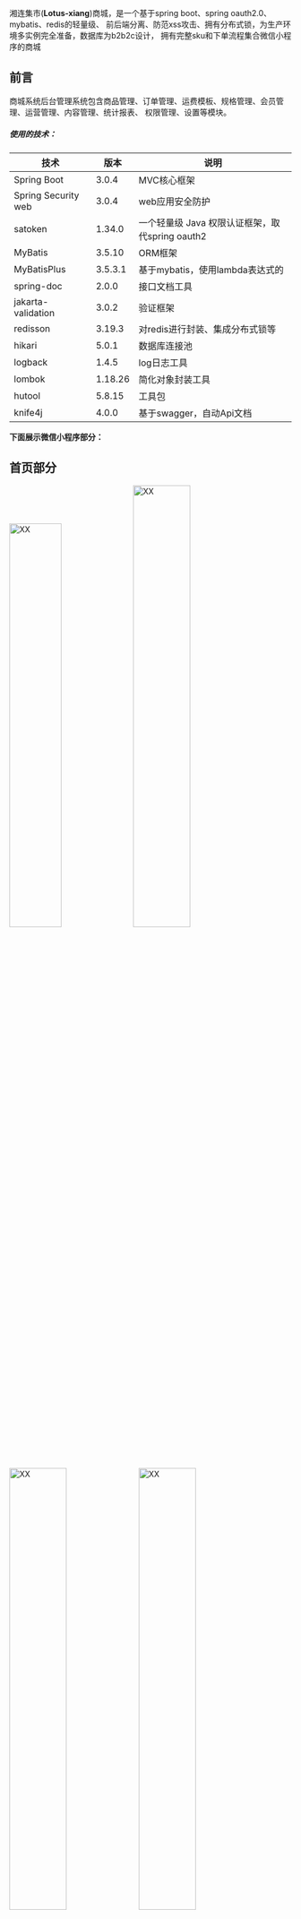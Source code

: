 湘连集市(**Lotus-xiang**)商城，是一个基于spring boot、spring oauth2.0、mybatis、redis的轻量级、
前后端分离、防范xss攻击、拥有分布式锁，为生产环境多实例完全准备，数据库为b2b2c设计，
拥有完整sku和下单流程集合微信小程序的商城


## 前言

商城系统后台管理系统包含商品管理、订单管理、运费模板、规格管理、会员管理、运营管理、内容管理、统计报表、
权限管理、设置等模块。

##### 使用的技术：

| 技术                  | 版本      | 说明                                |
|---------------------|---------|-----------------------------------|
| Spring Boot         | 3.0.4   | MVC核心框架                           |
| Spring Security web | 3.0.4   | web应用安全防护                         |
| satoken             | 1.34.0  | 一个轻量级 Java 权限认证框架，取代spring oauth2 |
| MyBatis             | 3.5.10  | ORM框架                             |
| MyBatisPlus         | 3.5.3.1 | 基于mybatis，使用lambda表达式的            |
| spring-doc          | 2.0.0   | 接口文档工具                            |
| jakarta-validation  | 3.0.2   | 验证框架                              |
| redisson            | 3.19.3  | 对redis进行封装、集成分布式锁等                |
| hikari              | 5.0.1   | 数据库连接池                            |
| logback             | 1.4.5   | log日志工具                           |
| lombok              | 1.18.26 | 简化对象封装工具                          |
| hutool              | 5.8.15  | 工具包                               |
| knife4j             | 4.0.0   | 基于swagger，自动Api文档                 |

**下面展示微信小程序部分：**

## 首页部分

<img title="XX" src="https://cdn.jsdelivr.net/gh/Todreamr/img-cloud/img/202404251405472.png" width="43%">
<img title="XX" src="https://cdn.jsdelivr.net/gh/Todreamr/img-cloud/img/202404251416658.png" width="45%">

<img title="XX" src="https://cdn.jsdelivr.net/gh/Todreamr/img-cloud/img/202404251405426.png" width="45%">
<img title="XX" src="https://cdn.jsdelivr.net/gh/Todreamr/img-cloud/img/202404251409046.png" width="45%">

## 购物车

<img title="XX" src="https://cdn.jsdelivr.net/gh/Todreamr/img-cloud/img/202404251409739.png" width="45%">
<img title="XX" src="https://cdn.jsdelivr.net/gh/Todreamr/img-cloud/img/202404251409046.png" width="45%">



## 个人中心
<img title="XX" src="https://cdn.jsdelivr.net/gh/Todreamr/img-cloud/img/202404251409090.png" width="45%">


## 后台登录
<img title="XX" src="https://cdn.jsdelivr.net/gh/Todreamr/img-cloud/img/202404251410387.png" width="43.4%">
<img title="XX" src="https://cdn.jsdelivr.net/gh/Todreamr/img-cloud/img/202404251411741.png" width="45%">


## 后台首页
<img title="XX" src="https://cdn.jsdelivr.net/gh/Todreamr/img-cloud/img/202404251412437.png" width="45%">
<img title="XX" src="https://cdn.jsdelivr.net/gh/Todreamr/img-cloud/img/202404251412006.png" width="45%">


## 门店管理

![image-20240425141303492](https://cdn.jsdelivr.net/gh/Todreamr/img-cloud/img/202404251413877.png)

## 订单管理

![image-20240425141322301](https://cdn.jsdelivr.net/gh/Todreamr/img-cloud/img/202404251413708.png)

![image-20240425141340999](https://cdn.jsdelivr.net/gh/Todreamr/img-cloud/img/202404251413281.png)

![image-20240425141358545](https://cdn.jsdelivr.net/gh/Todreamr/img-cloud/img/202404251413933.png)

## 文本编辑

![image-20240425141431622](https://cdn.jsdelivr.net/gh/Todreamr/img-cloud/img/202404251414014.png)

